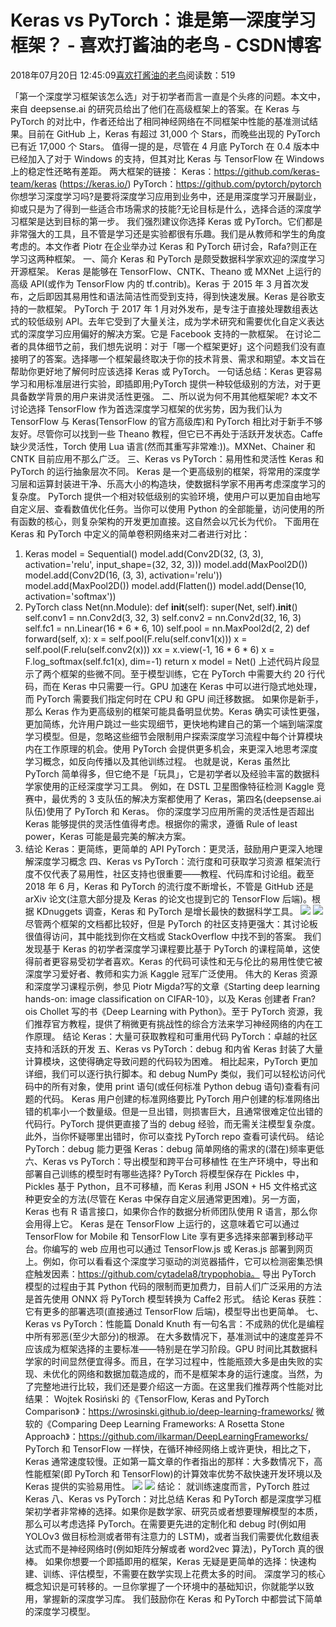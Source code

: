 
# Keras vs PyTorch：谁是第一深度学习框架？ - 喜欢打酱油的老鸟 - CSDN博客


2018年07月20日 12:45:09[喜欢打酱油的老鸟](https://me.csdn.net/weixin_42137700)阅读数：519


「第一个深度学习框架该怎么选」对于初学者而言一直是个头疼的问题。本文中，来自 deepsense.ai 的研究员给出了他们在高级框架上的答案。在 Keras 与 PyTorch 的对比中，作者还给出了相同神经网络在不同框架中性能的基准测试结果。目前在 GitHub 上，Keras 有超过 31,000 个 Stars，而晚些出现的 PyTorch 已有近 17,000 个 Stars。
值得一提的是，尽管在 4 月底 PyTorch 在 0.4 版本中已经加入了对于 Windows 的支持，但其对比 Keras 与 TensorFlow 在 Windows 上的稳定性还略有差距。
两大框架的链接：
Keras：https://github.com/keras-team/keras (https://keras.io/)
PyTorch：https://github.com/pytorch/pytorch
你想学习深度学习吗?是要将深度学习应用到业务中，还是用深度学习开展副业，抑或只是为了得到一些适合市场需求的技能?无论目标是什么，选择合适的深度学习框架是达到目标的第一步。
我们强烈建议你选择 Keras 或 PyTorch。它们都是非常强大的工具，且不管是学习还是实验都很有乐趣。我们是从教师和学生的角度考虑的。本文作者 Piotr 在企业举办过 Keras 和 PyTorch 研讨会，Rafa?则正在学习这两种框架。
一、简介
Keras 和 PyTorch 是颇受数据科学家欢迎的深度学习开源框架。
Keras 是能够在 TensorFlow、CNTK、Theano 或 MXNet 上运行的高级 API(或作为 TensorFlow 内的 tf.contrib)。Keras 于 2015 年 3 月首次发布，之后即因其易用性和语法简洁性而受到支持，得到快速发展。Keras 是谷歌支持的一款框架。
PyTorch 于 2017 年 1 月对外发布，是专注于直接处理数组表达式的较低级别 API。去年它受到了大量关注，成为学术研究和需要优化自定义表达式的深度学习应用偏好的解决方案。它是 Facebook 支持的一款框架。
在讨论二者的具体细节之前，我们想先说明：对于「哪一个框架更好」这个问题我们没有直接明了的答案。选择哪一个框架最终取决于你的技术背景、需求和期望。本文旨在帮助你更好地了解何时应该选择 Keras 或 PyTorch。
一句话总结：Keras 更容易学习和用标准层进行实验，即插即用;PyTorch 提供一种较低级别的方法，对于更具备数学背景的用户来讲灵活性更强。
二、所以说为何不用其他框架呢?
本文不讨论选择 TensorFlow 作为首选深度学习框架的优劣势，因为我们认为 TensorFlow 与 Keras(TensorFlow 的官方高级库)和 PyTorch 相比对于新手不够友好。尽管你可以找到一些 Theano 教程，但它已不再处于活跃开发状态。Caffe 缺少灵活性，Torch 使用 Lua 语言(然而其重写非常难:))。MXNet、Chainer 和 CNTK 目前应用不那么广泛。
三、Keras vs PyTorch：易用性和灵活性
Keras 和 PyTorch 的运行抽象层次不同。
Keras 是一个更高级别的框架，将常用的深度学习层和运算封装进干净、乐高大小的构造块，使数据科学家不用再考虑深度学习的复杂度。
PyTorch 提供一个相对较低级别的实验环境，使用户可以更加自由地写自定义层、查看数值优化任务。当你可以使用 Python 的全部能量，访问使用的所有函数的核心，则复杂架构的开发更加直接。这自然会以冗长为代价。
下面用在 Keras 和 PyTorch 中定义的简单卷积网络来对二者进行对比：
1. Keras
model = Sequential() model.add(Conv2D(32, (3, 3), activation='relu', input_shape=(32, 32, 3))) model.add(MaxPool2D()) model.add(Conv2D(16, (3, 3), activation='relu')) model.add(MaxPool2D()) model.add(Flatten()) model.add(Dense(10, activation='softmax'))
2. PyTorch
class Net(nn.Module): def __init__(self): super(Net, self).__init__() self.conv1 = nn.Conv2d(3, 32, 3) self.conv2 = nn.Conv2d(32, 16, 3) self.fc1 = nn.Linear(16 * 6 * 6, 10) self.pool = nn.MaxPool2d(2, 2) def forward(self, x): x = self.pool(F.relu(self.conv1(x))) x = self.pool(F.relu(self.conv2(x))) xx = x.view(-1, 16 * 6 * 6) x = F.log_softmax(self.fc1(x), dim=-1) return x model = Net()
上述代码片段显示了两个框架的些微不同。至于模型训练，它在 PyTorch 中需要大约 20 行代码，而在 Keras 中只需要一行。GPU 加速在 Keras 中可以进行隐式地处理，而 PyTorch 需要我们指定何时在 CPU 和 GPU 间迁移数据。
如果你是新手，那么 Keras 作为更高级别的框架可能具备明显优势。Keras 确实可读性更强，更加简练，允许用户跳过一些实现细节，更快地构建自己的第一个端到端深度学习模型。但是，忽略这些细节会限制用户探索深度学习流程中每个计算模块内在工作原理的机会。使用 PyTorch 会提供更多机会，来更深入地思考深度学习概念，如反向传播以及其他训练过程。
也就是说，Keras 虽然比 PyTorch 简单得多，但它绝不是「玩具」，它是初学者以及经验丰富的数据科学家使用的正经深度学习工具。
例如，在 DSTL 卫星图像特征检测 Kaggle 竞赛中，最优秀的 3 支队伍的解决方案都使用了 Keras，第四名(deepsense.ai 队伍)使用了 PyTorch 和 Keras。
你的深度学习应用所需的灵活性是否超出 Keras 能够提供的灵活性值得考虑。根据你的需求，遵循 Rule of least power，Keras 可能是最完美的解决方案。
3. 结论
Keras：更简练，更简单的 API
PyTorch：更灵活，鼓励用户更深入地理解深度学习概念
四、Keras vs PyTorch：流行度和可获取学习资源
框架流行度不仅代表了易用性，社区支持也很重要——教程、代码库和讨论组。截至 2018 年 6 月，Keras 和 PyTorch 的流行度不断增长，不管是 GitHub 还是 arXiv 论文(注意大部分提及 Keras 的论文也提到它的 TensorFlow 后端)。根据 KDnuggets 调查，Keras 和 PyTorch 是增长最快的数据科学工具。
![](http://s1.51cto.com/oss/201807/03/c78b9a19dac88190836e9007f92fc9ba.jpg-wh_651x-s_947704762.jpg)
![](http://s1.51cto.com/oss/201807/03/895bcb9f6177f35a5c7225dc0e066fcc.jpg)
尽管两个框架的文档都比较好，但是 PyTorch 的社区支持更强大：其讨论板很值得访问，其中能找到你在文档或 StackOverflow 中找不到的答案。
我们发现基于 Keras 的初学者深度学习课程要比基于 PyTorch 的课程简单，这使得前者更容易受初学者喜欢。Keras 的代码可读性和无与伦比的易用性使它被深度学习爱好者、教师和实力派 Kaggle 冠军广泛使用。
伟大的 Keras 资源和深度学习课程示例，参见 Piotr Migda?写的文章《Starting deep learning hands-on: image classification on CIFAR-10》，以及 Keras 创建者 Fran?ois Chollet 写的书《Deep Learning with Python》。至于 PyTorch 资源，我们推荐官方教程，提供了稍微更有挑战性的综合方法来学习神经网络的内在工作原理。
结论
Keras：大量可获取教程和可重用代码
PyTorch：卓越的社区支持和活跃的开发
五、Keras vs PyTorch：debug 和内省
Keras 封装了大量计算模块，这使得确定导致问题的代码较为困难。
相比起来，PyTorch 更加详细，我们可以逐行执行脚本。和 debug NumPy 类似，我们可以轻松访问代码中的所有对象，使用 print 语句(或任何标准 Python debug 语句)查看有问题的代码。
Keras 用户创建的标准网络要比 PyTorch 用户创建的标准网络出错的机率小一个数量级。但是一旦出错，则损害巨大，且通常很难定位出错的代码行。PyTorch 提供更直接了当的 debug 经验，而无需关注模型复杂度。此外，当你怀疑哪里出错时，你可以查找 PyTorch repo 查看可读代码。
结论
PyTorch：debug 能力更强
Keras：debug 简单网络的需求的(潜在)频率更低
六、Keras vs PyTorch：导出模型和跨平台可移植性
在生产环境中，导出和部署自己训练的模型时有哪些选择?
PyTorch 将模型保存在 Pickles 中，Pickles 基于 Python，且不可移植，而 Keras 利用 JSON + H5 文件格式这种更安全的方法(尽管在 Keras 中保存自定义层通常更困难)。另一方面，Keras 也有 R 语言接口，如果你合作的数据分析师团队使用 R 语言，那么你会用得上它。
Keras 是在 TensorFlow 上运行的，这意味着它可以通过 TensorFlow for Mobile 和 TensorFlow Lite 享有更多选择来部署到移动平台。你编写的 web 应用也可以通过 TensorFlow.js 或 Keras.js 部署到网页上。例如，你可以看看这个深度学习驱动的浏览器插件，它可以检测密集恐惧症触发因素：https://github.com/cytadela8/trypophobia。
导出 PyTorch 模型的过程由于其 Python 代码的限制而更加费力，目前人们广泛采用的方法是首先使用 ONNX 将 PyTorch 模型转换为 Caffe2 形式。
结论
Keras 获胜：它有更多的部署选项(直接通过 TensorFlow 后端)，模型导出也更简单。
七、Keras vs PyTorch：性能篇
Donald Knuth 有一句名言：不成熟的优化是编程中所有邪恶(至少大部分)的根源。
在大多数情况下，基准测试中的速度差异不应该成为框架选择的主要标准——特别是在学习阶段。GPU 时间比其数据科学家的时间显然便宜得多。而且，在学习过程中，性能瓶颈大多是由失败的实现、未优化的网络和数据加载造成的，而不是框架本身的运行速度。当然，为了完整地进行比较，我们还是要介绍这一方面。在这里我们推荐两个性能对比结果：
Wojtek Rosiński 的《TensorFlow, Keras and PyTorch Comparison》：https://wrosinski.github.io/deep-learning-frameworks/
微软的《Comparing Deep Learning Frameworks: A Rosetta Stone Approach》：https://github.com/ilkarman/DeepLearningFrameworks/
PyTorch 和 TensorFlow 一样快，在循环神经网络上或许更快，相比之下，Keras 通常速度较慢。正如第一篇文章的作者指出的那样：大多数情况下，高性能框架(即 PyTorch 和 TensorFlow)的计算效率优势不敌快速开发环境以及 Keras 提供的实验易用性。
![](http://s1.51cto.com/oss/201807/03/f44a5a3c14c88bd898593ac6350f833a.jpg)
![](http://s4.51cto.com/oss/201807/03/c5357b2e162a054a8222c1b4a10307d3.jpg)
结论：
就训练速度而言，PyTorch 胜过 Keras
八、Keras vs PyTorch：对比总结
Keras 和 PyTorch 都是深度学习框架初学者非常棒的选择。如果你是数学家、研究员或者想要理解模型的本质，那么可以考虑选择 PyTorch。在需要更先进的定制化和 debug 时(例如用 YOLOv3 做目标检测或者带有注意力的 LSTM)，或者当我们需要优化数组表达式而不是神经网络时(例如矩阵分解或者 word2vec 算法)，PyTorch 真的很棒。
如果你想要一个即插即用的框架，Keras 无疑是更简单的选择：快速构建、训练、评估模型，不需要在数学实现上花费太多的时间。
深度学习的核心概念知识是可转移的。一旦你掌握了一个环境中的基础知识，你就能学以致用，掌握新的深度学习库。
我们鼓励你在 Keras 和 PyTorch 中都尝试下简单的深度学习模型。

